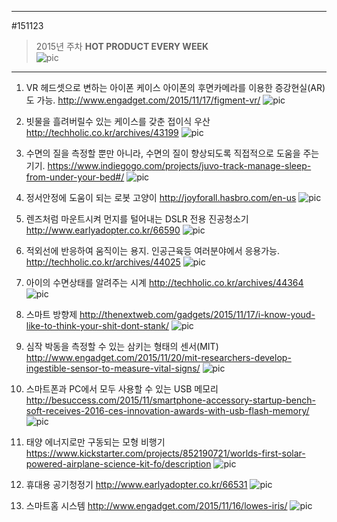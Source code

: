 
---  
#151123  
> 2015년 주차 **HOT PRODUCT EVERY WEEK**  
> ![pic](../image/MAIN.png)  

---  

1. VR 헤드셋으로 변하는 아이폰 케이스
아이폰의 후면카메라를 이용한 증강현실(AR)도 가능.
http://www.engadget.com/2015/11/17/figment-vr/
![pic](../image/151123/1.jpg)

2. 빗물을 흘려버릴수 있는 케이스를 갖춘 접이식 우산
http://techholic.co.kr/archives/43199
![pic](../image/151123/2.jpg)

3. 수면의 질을 측정할 뿐만 아니라, 수면의 질이 향상되도록 직접적으로 도움을 주는 기기.
https://www.indiegogo.com/projects/juvo-track-manage-sleep-from-under-your-bed#/
![pic](../image/151123/3.png)

4. 정서안정에 도움이 되는 로봇 고양이
http://joyforall.hasbro.com/en-us
![pic](../image/151123/4.jpg)

5. 렌즈처럼 마운트시켜 먼지를 털어내는 DSLR 전용 진공청소기
http://www.earlyadopter.co.kr/66590
![pic](../image/151123/5.jpg)

6. 적외선에 반응하여 움직이는 용지.
인공근육등 여러분야에서 응용가능.
http://techholic.co.kr/archives/44025
![pic](../image/151123/6.jpg)

7. 아이의 수면상태를 알려주는 시계
http://techholic.co.kr/archives/44364
![pic](../image/151123/7.jpg)

8. 스마트 방향제
http://thenextweb.com/gadgets/2015/11/17/i-know-youd-like-to-think-your-shit-dont-stank/
![pic](../image/151123/8.gif)

9. 심작 박동을 측정할 수 있는 삼키는 형태의 센서(MIT)
http://www.engadget.com/2015/11/20/mit-researchers-develop-ingestible-sensor-to-measure-vital-signs/
![pic](../image/151123/9.jpg)

10. 스마트폰과 PC에서 모두 사용할 수 있는 USB 메모리
http://besuccess.com/2015/11/smartphone-accessory-startup-bench-soft-receives-2016-ces-innovation-awards-with-usb-flash-memory/
![pic](../image/151123/10.png)

11. 태양 에너지로만 구동되는 모형 비행기
https://www.kickstarter.com/projects/852190721/worlds-first-solar-powered-airplane-science-kit-fo/description
![pic](../image/151123/11.png)

12. 휴대용 공기청정기
http://www.earlyadopter.co.kr/66531
![pic](../image/151123/12.gif)


13. 스마트홈 시스템
http://www.engadget.com/2015/11/16/lowes-iris/
![pic](../image/151123/13.jpg)

